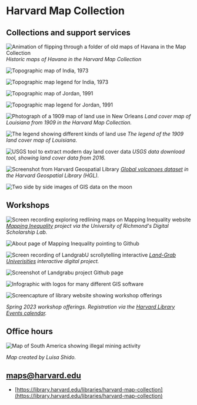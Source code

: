 # Harvard Map Collection

## Collections and support services

![Animation of flipping through a folder of old maps of Havana in the Map Collection](https://raw.githubusercontent.com/HarvardMapCollection/classes/main/media/havana1.gif)
*Historic maps of Havana in the Harvard Map Collection*

![Topographic map of India, 1973](https://raw.githubusercontent.com/HarvardMapCollection/classes/main/media/topo-india-73.png)

![Topographic map legend for India, 1973](https://raw.githubusercontent.com/HarvardMapCollection/classes/main/media/topo-india-73-legend.png)

![Topographic map of Jordan, 1991](https://raw.githubusercontent.com/HarvardMapCollection/classes/main/media/topo-jordan-91.png)

![Topographic map legend for Jordan, 1991](https://raw.githubusercontent.com/HarvardMapCollection/classes/main/media/topo-jordan-91-legend.png)

![Photograph of a 1909 map of land use in New Orleans](https://raw.githubusercontent.com/HarvardMapCollection/classes/main/media/landuse.png)
*Land cover map of Louisiana from 1909 in the Harvard Map Collection.*


![The legend showing different kinds of land use](https://raw.githubusercontent.com/HarvardMapCollection/classes/main/media/landuse-legend.png)
*The legend of the 1909 land cover map of Louisiana.*


![USGS tool to extract modern day land cover data](https://raw.githubusercontent.com/HarvardMapCollection/classes/main/media/usgs.png)
*USGS data download tool, showing land cover data from 2016.*


![Screenshot from Harvard Geospatial Library](https://raw.githubusercontent.com/HarvardMapCollection/classes/main/media/volcanoes.png)
*[Global volcanoes dataset](https://hgl.harvard.edu/catalog/harvard-glb-volc) in the Harvard Geospatial Library (HGL).* 

![Two side by side images of GIS data on the moon](https://raw.githubusercontent.com/HarvardMapCollection/classes/main/media/moon-shadow.png)


## Workshops

![Screen recording exploring redlining maps on Mapping Inequality website](https://raw.githubusercontent.com/HarvardMapCollection/classes/main/media/mapping-inequality.gif)
*[Mapping Inequality](https://dsl.richmond.edu/panorama/redlining/#loc=5/39.1/-94.58) project via the University of Richmond's Digital Scholarship Lab.*

![About page of Mapping Inequality pointing to Github](https://raw.githubusercontent.com/HarvardMapCollection/classes/main/media/mapping-inequality-gh.png)

![Screen recording of LandgrabU scrollytelling interactive](https://raw.githubusercontent.com/HarvardMapCollection/classes/main/media/landgrabu.gif)
*[Land-Grab Univerisities](https://www.landgrabu.org/) interactive digital project.*

![Screenshot of Landgrabu project Github page](https://raw.githubusercontent.com/HarvardMapCollection/classes/main/media/landgrabu-github.png)

![Infographic with logos for many different GIS software](https://raw.githubusercontent.com/HarvardMapCollection/classes/main/media/gis-logos.png)

![Screencapture of library website showing workshop offerings](https://raw.githubusercontent.com/HarvardMapCollection/classes/main/media/workshops-website.png)

*Spring 2023 workshop offerings. Registration via the [Harvard Library Events calendar](https://libcal.library.harvard.edu/calendar/main?t=d&q=gis&cid=15049&cal=15049&inc=0).*


## Office hours

![Map of South America showing illegal mining activity](https://raw.githubusercontent.com/HarvardMapCollection/classes/main/media/illegal-mining.png)

*Map created by Luisa Shido.*


## maps@harvard.edu

- [https://library.harvard.edu/libraries/harvard-map-collection](https://library.harvard.edu/libraries/harvard-map-collection)